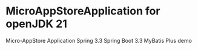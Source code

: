 # MicroAppStoreApplication for openJDK 21
Micro-AppStore Application  Spring 3.3 Spring Boot 3.3 MyBatis Plus demo